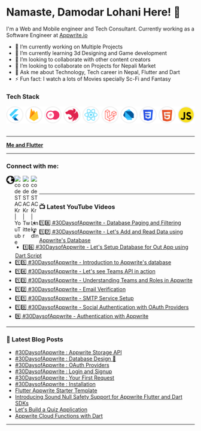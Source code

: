 # Namaste, Damodar Lohani Here! 👋

I'm a Web and Mobile engineer and Tech Consultant. Currently working as a Software Engineer at [Appwrite.io](https://appwrite.io)

- 🔭 I’m currently working on Multiple Projects
- 🌱 I’m currently learning 3d Designing and Game development
- 👯 I’m looking to collaborate with other content creators
- 👯 I’m looking to collaborate on Projects for Nepali Market
- 💬 Ask me about Technology, Tech career in Nepal, Flutter and Dart
- ⚡ Fun fact: I watch a lots of Movies specially Sc-Fi and Fantasy

### Tech Stack
<img src="assets/tech.svg" title="Flutter, Firebase, Appwrite, NestJs, ReactJS, Laravel, Dart, HTML, CSS, JS" alt="Flutter, Firebase, Appwrite, NestJs, ReactJS, Laravel, Dart, HTML, CSS, JS" /> <br /><br />
___

**[Me and Flutter](https://github.com/lohanidamodar/lohanidamodar/blob/master/FLUTTER.md)**
___

### Connect with me:

[<img align="left" alt="codeSTACKr.com" width="22px" src="https://raw.githubusercontent.com/iconic/open-iconic/master/svg/globe.svg" />][website]
[<img align="left" alt="codeSTACKr | YouTube" width="22px" src="https://cdn.jsdelivr.net/npm/simple-icons@v3/icons/youtube.svg" />][youtube]
[<img align="left" alt="codeSTACKr | Twitter" width="22px" src="https://cdn.jsdelivr.net/npm/simple-icons@v3/icons/twitter.svg" />][twitter]
[<img align="left" alt="codeSTACKr | LinkedIn" width="22px" src="https://cdn.jsdelivr.net/npm/simple-icons@v3/icons/linkedin.svg" />][linkedin]

<br />
<br />

---

### 📺 Latest YouTube Videos
<!-- YOUTUBE:START -->
- [1️⃣8️⃣ #30DaysofAppwrite - Database Paging and Filtering](https://www.youtube.com/watch?v=DbIOMYDqzMA)
- [1️⃣7️⃣ #30DaysofAppwrite - Let's Add and Read Data using Appwrite's Database](https://www.youtube.com/watch?v=SY_Ua_gQocY)
- [1️⃣6️⃣ #30DaysofAppwrite - Let's Setup Database for Out App using Dart Script](https://www.youtube.com/watch?v=7l4c89xrmnA)
- [1️⃣5️⃣ #30DaysofAppwrite - Introduction to Appwrite's database](https://www.youtube.com/watch?v=P34miZwVs5s)
- [1️⃣4️⃣ #30DaysofAppwrite - Let's see Teams API in action](https://www.youtube.com/watch?v=ebjGU1h0jZg)
- [1️⃣3️⃣ #30DaysofAppwrite - Understanding Teams and Roles in Appwrite](https://www.youtube.com/watch?v=LmNazB8QKjY)
- [1️⃣2️⃣ #30DaysofAppwrite - Email Verification](https://www.youtube.com/watch?v=rp6KcMVWCAE)
- [1️⃣1️⃣ #30DaysofAppwrite - SMTP Service Setup](https://www.youtube.com/watch?v=_3K_D1fqaeo)
- [1️⃣0️⃣ #30DaysofAppwrite - Social Authentication with OAuth Providers](https://www.youtube.com/watch?v=Uds1dTdq2_s)
- [9️⃣ #30DaysofAppwrite - Authentication with Appwrite](https://www.youtube.com/watch?v=EjQK1EtDrgI)
<!-- YOUTUBE:END -->

---

### 📕 Latest Blog Posts
<!-- BLOG-POST-LIST:START -->
- [#30DaysofAppwrite : Appwrite Storage API](https://dev.to/appwrite/30daysofappwrite-appwrite-storage-api-hgm)
- [#30DaysofAppwrite : Database Design 🧐](https://dev.to/appwrite/30daysofappwrite-database-design-140a)
- [#30DaysofAppwrite : OAuth Providers](https://dev.to/appwrite/30daysofappwrite-oauth-providers-3jf6)
- [#30DaysofAppwrite : Login and Signup](https://dev.to/appwrite/30daysofappwrite-login-and-signup-2957)
- [#30DaysofAppwrite : Your First Request](https://dev.to/appwrite/30daysofappwrite-your-first-request-4oco)
- [#30DaysofAppwrite : Installation](https://dev.to/appwrite/installing-appwrite-366o)
- [Flutter Appwrite Starter Template](https://dev.to/lohanidamodar/flutter-appwrite-starter-template-bbe)
- [Introducing Sound Null Safety Support for Appwrite Flutter and Dart SDKs](https://dev.to/appwrite/introducing-sound-null-safety-support-for-appwrite-flutter-and-dart-sdks-2mhc)
- [Let's Build a Quiz Application](https://dev.to/lohanidamodar/let-s-build-a-quiz-application-h1l)
- [Appwrite Cloud Functions with Dart](https://dev.to/lohanidamodar/appwrite-cloud-functions-with-dart-4fk6)
<!-- BLOG-POST-LIST:END -->

---

[website]: https://dlohani.com.np
[twitter]: https://twitter.com/lohanidamodar
[youtube]: https://youtube.com/reactbits
[linkedin]: https://linkedin.com/in/lohanidamodar
